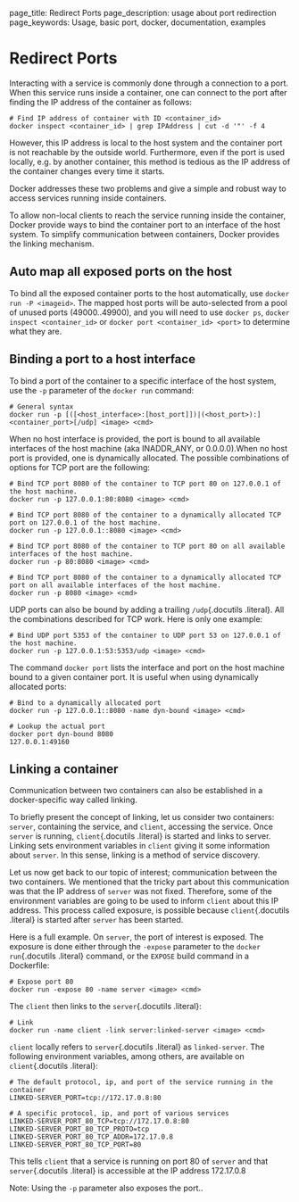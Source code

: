 page_title: Redirect Ports
page_description: usage about port redirection
page_keywords: Usage, basic port, docker, documentation, examples

Redirect Ports
===============================================================

Interacting with a service is commonly done through a connection to a
port. When this service runs inside a container, one can connect to the
port after finding the IP address of the container as follows:

    # Find IP address of container with ID <container_id>
    docker inspect <container_id> | grep IPAddress | cut -d '"' -f 4

However, this IP address is local to the host system and the container
port is not reachable by the outside world. Furthermore, even if the
port is used locally, e.g. by another container, this method is tedious
as the IP address of the container changes every time it starts.

Docker addresses these two problems and give a simple and robust way to
access services running inside containers.

To allow non-local clients to reach the service running inside the
container, Docker provide ways to bind the container port to an
interface of the host system. To simplify communication between
containers, Docker provides the linking mechanism.

Auto map all exposed ports on the host
---------------------------------------------------------------------------------------------------------------

To bind all the exposed container ports to the host automatically, use
`docker run -P <imageid>`. The mapped host ports
will be auto-selected from a pool of unused ports (49000..49900), and
you will need to use `docker ps`,
`docker inspect <container_id>` or
`docker port <container_id> <port>` to determine
what they are.

Binding a port to a host interface
-------------------------------------------------------------------------------------------------------

To bind a port of the container to a specific interface of the host
system, use the `-p` parameter of the
`docker run` command:

    # General syntax
    docker run -p [([<host_interface>:[host_port]])|(<host_port>):]<container_port>[/udp] <image> <cmd>

When no host interface is provided, the port is bound to all available
interfaces of the host machine (aka INADDR\_ANY, or 0.0.0.0).When no
host port is provided, one is dynamically allocated. The possible
combinations of options for TCP port are the following:

    # Bind TCP port 8080 of the container to TCP port 80 on 127.0.0.1 of the host machine.
    docker run -p 127.0.0.1:80:8080 <image> <cmd>

    # Bind TCP port 8080 of the container to a dynamically allocated TCP port on 127.0.0.1 of the host machine.
    docker run -p 127.0.0.1::8080 <image> <cmd>

    # Bind TCP port 8080 of the container to TCP port 80 on all available interfaces of the host machine.
    docker run -p 80:8080 <image> <cmd>

    # Bind TCP port 8080 of the container to a dynamically allocated TCP port on all available interfaces of the host machine.
    docker run -p 8080 <image> <cmd>

UDP ports can also be bound by adding a trailing `/udp`{.docutils
.literal}. All the combinations described for TCP work. Here is only one
example:

    # Bind UDP port 5353 of the container to UDP port 53 on 127.0.0.1 of the host machine.
    docker run -p 127.0.0.1:53:5353/udp <image> <cmd>

The command `docker port` lists the interface and
port on the host machine bound to a given container port. It is useful
when using dynamically allocated ports:

    # Bind to a dynamically allocated port
    docker run -p 127.0.0.1::8080 -name dyn-bound <image> <cmd>

    # Lookup the actual port
    docker port dyn-bound 8080
    127.0.0.1:49160

Linking a container
-------------------------------------------------------------------------

Communication between two containers can also be established in a
docker-specific way called linking.

To briefly present the concept of linking, let us consider two
containers: `server`, containing the service, and
`client`, accessing the service. Once
`server` is running, `client`{.docutils .literal} is
started and links to server. Linking sets environment variables in
`client` giving it some information about
`server`. In this sense, linking is a method of
service discovery.

Let us now get back to our topic of interest; communication between the
two containers. We mentioned that the tricky part about this
communication was that the IP address of `server`
was not fixed. Therefore, some of the environment variables are going to
be used to inform `client` about this IP address.
This process called exposure, is possible because `client`{.docutils
.literal} is started after `server` has been
started.

Here is a full example. On `server`, the port of
interest is exposed. The exposure is done either through the
`-expose` parameter to the `docker run`{.docutils
.literal} command, or the `EXPOSE` build command in
a Dockerfile:

    # Expose port 80
    docker run -expose 80 -name server <image> <cmd>

The `client` then links to the `server`{.docutils
.literal}:

    # Link
    docker run -name client -link server:linked-server <image> <cmd>

`client` locally refers to `server`{.docutils
.literal} as `linked-server`. The following
environment variables, among others, are available on `client`{.docutils
.literal}:

    # The default protocol, ip, and port of the service running in the container
    LINKED-SERVER_PORT=tcp://172.17.0.8:80

    # A specific protocol, ip, and port of various services
    LINKED-SERVER_PORT_80_TCP=tcp://172.17.0.8:80
    LINKED-SERVER_PORT_80_TCP_PROTO=tcp
    LINKED-SERVER_PORT_80_TCP_ADDR=172.17.0.8
    LINKED-SERVER_PORT_80_TCP_PORT=80

This tells `client` that a service is running on
port 80 of `server` and that `server`{.docutils
.literal} is accessible at the IP address 172.17.0.8

Note: Using the `-p` parameter also exposes the
port..
